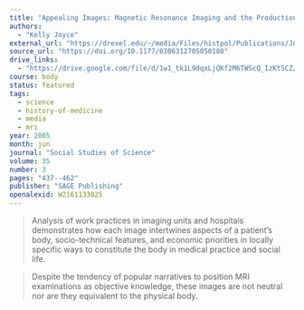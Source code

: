```yaml
---
title: "Appealing Images: Magnetic Resonance Imaging and the Production of Authoritative Knowledge"
authors:
  - "Kelly Joyce"
external_url: "https://drexel.edu/~/media/Files/histpol/Publications/JoyceSSS.ashx?la=en"
source_url: "https://doi.org/10.1177/0306312705050180"
drive_links:
  - "https://drive.google.com/file/d/1w1_tk1L9dqxLjQKf2M6TWScQ_IzKtSCZ/view?usp=drivesdk"
course: body
status: featured
tags:
  - science
  - history-of-medicine
  - media
  - mri
year: 2005
month: jun
journal: "Social Studies of Science"
volume: 35
number: 3
pages: "437--462"
publisher: "SAGE Publishing"
openalexid: W2161133025
---
```


> Analysis of work practices in imaging units and hospitals demonstrates how each image intertwines aspects of a patient’s body, socio-technical features, and economic priorities in locally specific ways to constitute the body in medical practice and social life.

> Despite the tendency of popular narratives to position MRI examinations as objective knowledge, these images are not neutral nor are they equivalent to the physical body.

